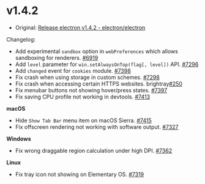 # v1.4.2

* Original: [Release electron v1.4.2 - electron/electron](https://github.com/electron/electron/releases/tag/v1.4.2)

Changelog:

* Add experimental `sandbox` option in `webPreferences` which allows sandboxing for renderers. [#6919](https://github.com/electron/electron/pull/6919)
* Add `level` parameter for `win.setAlwaysOnTop(flag[, level])` API. [#7296](https://github.com/electron/electron/pull/7296)
* Add `changed` event for `cookies` module. [#7398](https://github.com/electron/electron/pull/7398)
* Fix crash when using storage in custom schemes. [#7298](https://github.com/electron/electron/pull/7298)
* Fix crash when accessing certain HTTPS websites. brightray[#250](https://github.com/electron/electron/pull/250)
* Fix menubar buttons not showing hover/press states. [#7397](https://github.com/electron/electron/pull/7397)
* Fix saving CPU profile not working in devtools. [#7413](https://github.com/electron/electron/pull/7413)

**macOS**

* Hide `Show Tab Bar` menu item on macOS Sierra. [#7415](https://github.com/electron/electron/pull/7415)
* Fix offscreen rendering not working with software output. [#7327](https://github.com/electron/electron/pull/7327)

**Windows**

* Fix wrong draggable region calculation under high DPI. [#7362](https://github.com/electron/electron/pull/7362)

**Linux**

* Fix tray icon not showing on Elementary OS. [#7319](https://github.com/electron/electron/pull/7319)

